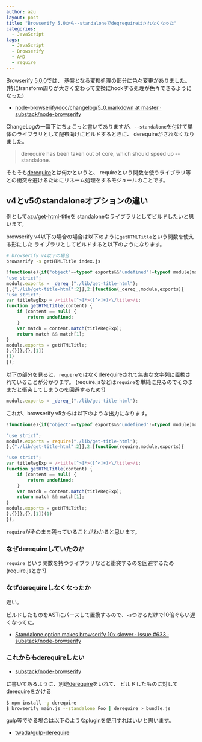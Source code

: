 ```yaml
---
author: azu
layout: post
title: "Browserify 5.0から--standaloneでdeqrequireはされなくなった"
categories: 
  - JavaScript
tags: 
  - JavaScript
  - Browserify
  - AMD
  - require
---
```


Browserify [5.0.0](https://github.com/substack/node-browserify/blob/master/changelog.markdown#500 "5.0.0")では、
基盤となる変換処理の部分に色々変更がありました。(特にtransform周りが大きく変わって変換にhookする処理が色々できるようになった)

* [node-browserify/doc/changelog/5_0.markdown at master · substack/node-browserify](https://github.com/substack/node-browserify/blob/master/doc/changelog/5_0.markdown "node-browserify/doc/changelog/5_0.markdown at master · substack/node-browserify")


ChangeLogの一番下にちょこっと書いてありますが、`--standalone`を付けて単体のライブラリとして配布向けにビルドするときに、
derequireがされなくなりました。

> derequire has been taken out of core, which should speed up --standalone.

そもそも[derequire](https://github.com/calvinmetcalf/derequire "derequire")とは何かというと、
requireという関数を使うライブラリ等との衝突を避けるためにリネーム処理をするモジュールのことです。

## v4とv5のstandaloneオプションの違い

例として[azu/get-html-title](https://github.com/azu/get-html-title "azu/get-html-title")を
standaloneなライブラリとしてビルドしたいと思います。

browserify v4以下の場合の場合は以下のように`getHTMLTitle`という関数を使える形にした
ライブラリとしてビルドすると以下のようになります。

```sh
# browserify v4以下の場合
browserify -s getHTMLTitle index.js
```

``` javascript
!function(e){if("object"==typeof exports&&"undefined"!=typeof module)module.exports=e();else if("function"==typeof define&&define.amd)define([],e);else{var f;"undefined"!=typeof window?f=window:"undefined"!=typeof global?f=global:"undefined"!=typeof self&&(f=self),f.getHTMLTitle=e()}}(function(){var define,module,exports;return (function e(t,n,r){function s(o,u){if(!n[o]){if(!t[o]){var a=typeof require=="function"&&require;if(!u&&a)return a(o,!0);if(i)return i(o,!0);throw new Error("Cannot find module '"+o+"'")}var f=n[o]={exports:{}};t[o][0].call(f.exports,function(e){var n=t[o][1][e];return s(n?n:e)},f,f.exports,e,t,n,r)}return n[o].exports}var i=typeof require=="function"&&require;for(var o=0;o<r.length;o++)s(r[o]);return s})({1:[function(_dereq_,module,exports){
"use strict";
module.exports = _dereq_("./lib/get-title-html");
},{"./lib/get-title-html":2}],2:[function(_dereq_,module,exports){
"use strict";
var titleRegExp = /<title[^>]*>([^<]+)<\/title>/i;
function getHTMLTitle(content) {
    if (content == null) {
        return undefined;
    }
    var match = content.match(titleRegExp);
    return match && match[1];
}
module.exports = getHTMLTitle;
},{}]},{},[1])
(1)
});
```

以下の部分を見ると、`require`ではなくderequireされて無害な文字列に置換されていることが分かります。
(require.jsなどは`require`を単純に見るのでそのままだと衝突してしまうのを回避するため?)

``` javascript
module.exports = _dereq_("./lib/get-title-html");
```

これが、browserify v5からは以下のような出力になります。

``` javascript
!function(e){if("object"==typeof exports&&"undefined"!=typeof module)module.exports=e();else if("function"==typeof define&&define.amd)define([],e);else{var f;"undefined"!=typeof window?f=window:"undefined"!=typeof global?f=global:"undefined"!=typeof self&&(f=self),f.getHTMLTitle=e()}}(function(){var define,module,exports;return (function e(t,n,r){function s(o,u){if(!n[o]){if(!t[o]){var a=typeof require=="function"&&require;if(!u&&a)return a(o,!0);if(i)return i(o,!0);var f=new Error("Cannot find module '"+o+"'");throw f.code="MODULE_NOT_FOUND",f}var l=n[o]={exports:{}};t[o][0].call(l.exports,function(e){var n=t[o][1][e];return s(n?n:e)},l,l.exports,e,t,n,r)}return n[o].exports}var i=typeof require=="function"&&require;for(var o=0;o<r.length;o++)s(r[o]);return s})({1:[function(require,module,exports){

"use strict";
module.exports = require("./lib/get-title-html");
},{"./lib/get-title-html":2}],2:[function(require,module,exports){

"use strict";
var titleRegExp = /<title[^>]*>([^<]+)<\/title>/i;
function getHTMLTitle(content) {
    if (content == null) {
        return undefined;
    }
    var match = content.match(titleRegExp);
    return match && match[1];
}
module.exports = getHTMLTitle;
},{}]},{},[1])(1)
});
```

`require`がそのまま残っていることがわかると思います。

### なぜderequireしていたのか

`require` という関数を持つライブラリなどと衝突するのを回避するため(require.jsとか?)

### なぜderequireしなくなったか

遅い。

ビルドしたものをASTにパースして置換するので、`-s`つけるだけで10倍ぐらい遅くなってた。

* [Standalone option makes browserify 10x slower · Issue #633 · substack/node-browserify](https://github.com/substack/node-browserify/issues/633 "Standalone option makes browserify 10x slower · Issue #633 · substack/node-browserify")

### これからもderequireしたい

* [substack/node-browserify](https://github.com/substack/node-browserify "substack/node-browserify")

に書いてあるように、別途[derequire](https://github.com/calvinmetcalf/derequire "derequire")をいれて、
ビルドしたものに対してderequireをかける

``` sh
$ npm install -g derequire
$ browserify main.js --standalone Foo | derequire > bundle.js
```

gulp等でやる場合は以下のようなpluginを使用すればいいと思います。

* [twada/gulp-derequire](https://github.com/twada/gulp-derequire "twada/gulp-derequire")